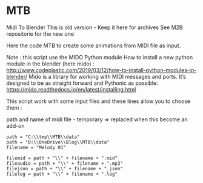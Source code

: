 # MTB
 Midi To Blender
 This is old version - Keep it here for archives
 See M2B repositorie for the new one

Here the code MTB to create some animations from MIDI file as input.

Note : this script use the MIDO Python module
How to install a new python module in the blender (here mido) :
http://www.codeplastic.com/2019/03/12/how-to-install-python-modules-in-blender/
Mido is a library for working with MIDI messages and ports.
It’s designed to be as straight forward and Pythonic as possible:
https://mido.readthedocs.io/en/latest/installing.html

This script work with some input files and these lines allow you to choose them :

path and name of midi file - temporary => replaced when this become an add-on

	path = "C:\\tmp\\MTB\\data"
	path = "D:\\OneDrive\\Blog\\MTB\\data"
	filename = "Melody 01"

	filemid = path + "\\" + filename + ".mid"
	fileaudio = path + "\\" + filename + ".mp3"
	filejson = path + "\\" + filename + ".json"
	filelog = path + "\\" + filename + ".log"

